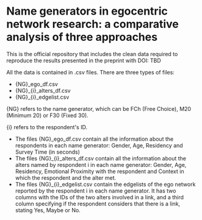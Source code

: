 # Name generators in egocentric network research: a comparative analysis of three approaches
This is the official repository that includes the clean data required to reproduce the results presented in the preprint with DOI: TBD

All the data is contained in .csv files. There are three types of files: 
- {NG}\_ego\_df.csv
- {NG}\_{i}\_alters_df.csv
- {NG}\_{i}\_edgelist.csv

{NG} refers to the name generator, which can be FCh (Free Choice), M20 (Minimum 20) or F30 (Fixed 30). 

{i} refers to the respondent's ID. 

- The files {NG}\_ego\_df.csv contain all the information about the respondents in each name generator: Gender, Age, Residency and Survey Time (in seconds)
- The files {NG}\_{i}\_alters_df.csv contain all the information about the alters named by respondent i in each name generator: Gender, Age, Residency, Emotional Proximity with the respondent and Context in which the respondent and the alter met. 
- The files {NG}\_{i}\_edgelist.csv contain the edgelists of the ego network reported by the respondent i in each name generator. It has two columns with the IDs of the two alters involved in a link, and a third column specifying if the respondent considers that there is a link, stating Yes, Maybe or No. 


